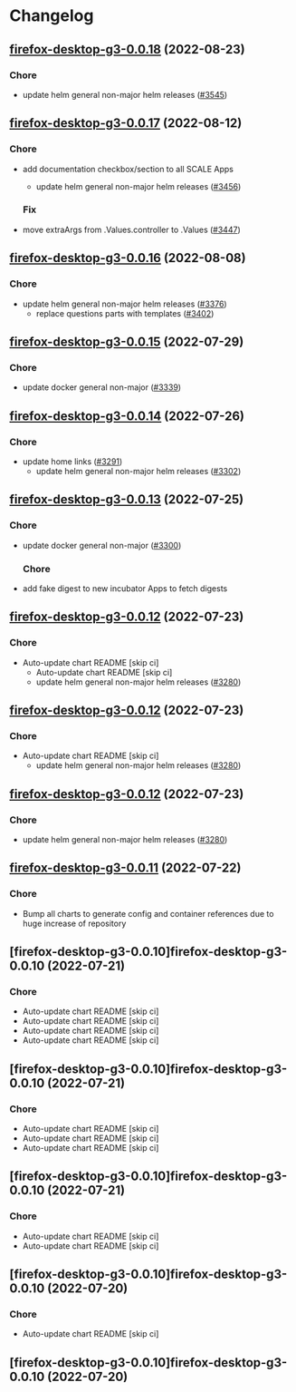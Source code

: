 # Changelog



## [firefox-desktop-g3-0.0.18](https://github.com/truecharts/charts/compare/firefox-desktop-g3-0.0.17...firefox-desktop-g3-0.0.18) (2022-08-23)

### Chore

- update helm general non-major helm releases ([#3545](https://github.com/truecharts/charts/issues/3545))




## [firefox-desktop-g3-0.0.17](https://github.com/truecharts/charts/compare/firefox-desktop-g3-0.0.16...firefox-desktop-g3-0.0.17) (2022-08-12)

### Chore

- add documentation checkbox/section to all SCALE Apps
  - update helm general non-major helm releases ([#3456](https://github.com/truecharts/charts/issues/3456))

  ### Fix

- move extraArgs from .Values.controller to .Values ([#3447](https://github.com/truecharts/charts/issues/3447))




## [firefox-desktop-g3-0.0.16](https://github.com/truecharts/charts/compare/firefox-desktop-g3-0.0.15...firefox-desktop-g3-0.0.16) (2022-08-08)

### Chore

- update helm general non-major helm releases ([#3376](https://github.com/truecharts/charts/issues/3376))
  - replace questions parts with templates ([#3402](https://github.com/truecharts/charts/issues/3402))




## [firefox-desktop-g3-0.0.15](https://github.com/truecharts/apps/compare/firefox-desktop-g3-0.0.14...firefox-desktop-g3-0.0.15) (2022-07-29)

### Chore

- update docker general non-major ([#3339](https://github.com/truecharts/apps/issues/3339))




## [firefox-desktop-g3-0.0.14](https://github.com/truecharts/apps/compare/firefox-desktop-g3-0.0.13...firefox-desktop-g3-0.0.14) (2022-07-26)

### Chore

- update home links ([#3291](https://github.com/truecharts/apps/issues/3291))
  - update helm general non-major helm releases ([#3302](https://github.com/truecharts/apps/issues/3302))




## [firefox-desktop-g3-0.0.13](https://github.com/truecharts/apps/compare/firefox-desktop-g3-0.0.12...firefox-desktop-g3-0.0.13) (2022-07-25)

### Chore

- update docker general non-major ([#3300](https://github.com/truecharts/apps/issues/3300))

  ### Chore

- add fake digest to new incubator Apps to fetch digests




## [firefox-desktop-g3-0.0.12](https://github.com/truecharts/apps/compare/firefox-desktop-g3-0.0.11...firefox-desktop-g3-0.0.12) (2022-07-23)

### Chore

- Auto-update chart README [skip ci]
  - Auto-update chart README [skip ci]
  - update helm general non-major helm releases ([#3280](https://github.com/truecharts/apps/issues/3280))




## [firefox-desktop-g3-0.0.12](https://github.com/truecharts/apps/compare/firefox-desktop-g3-0.0.11...firefox-desktop-g3-0.0.12) (2022-07-23)

### Chore

- Auto-update chart README [skip ci]
  - update helm general non-major helm releases ([#3280](https://github.com/truecharts/apps/issues/3280))




## [firefox-desktop-g3-0.0.12](https://github.com/truecharts/apps/compare/firefox-desktop-g3-0.0.11...firefox-desktop-g3-0.0.12) (2022-07-23)

### Chore

- update helm general non-major helm releases ([#3280](https://github.com/truecharts/apps/issues/3280))




## [firefox-desktop-g3-0.0.11](https://github.com/truecharts/apps/compare/firefox-desktop-g3-0.0.10...firefox-desktop-g3-0.0.11) (2022-07-22)

### Chore

- Bump all charts to generate config and container references due to huge increase of repository



## [firefox-desktop-g3-0.0.10]firefox-desktop-g3-0.0.10 (2022-07-21)

### Chore

- Auto-update chart README [skip ci]
- Auto-update chart README [skip ci]
- Auto-update chart README [skip ci]
- Auto-update chart README [skip ci]



## [firefox-desktop-g3-0.0.10]firefox-desktop-g3-0.0.10 (2022-07-21)

### Chore

- Auto-update chart README [skip ci]
- Auto-update chart README [skip ci]
- Auto-update chart README [skip ci]



## [firefox-desktop-g3-0.0.10]firefox-desktop-g3-0.0.10 (2022-07-21)

### Chore

- Auto-update chart README [skip ci]
- Auto-update chart README [skip ci]



## [firefox-desktop-g3-0.0.10]firefox-desktop-g3-0.0.10 (2022-07-20)

### Chore

- Auto-update chart README [skip ci]



## [firefox-desktop-g3-0.0.10]firefox-desktop-g3-0.0.10 (2022-07-20)
